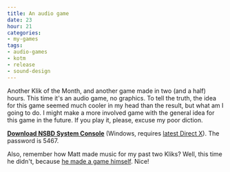```yaml
---
title: An audio game
date: 23
hour: 21
categories:
- my-games
tags:
- audio-games
- kotm
- release
- sound-design
---
```


Another Klik of the Month, and another game made in two (and a half) hours. This time it's an audio game, no graphics. To tell the truth, the idea for this game seemed much cooler in my head than the result, but what am I going to do. I might make a more involved game with the general idea for this game in the future. If you play it, please, excuse my poor diction.

[**Download NSBD System Console**](http://www.agj.cl/files/games/nsbds.zip) (Windows, requires [latest Direct X](http://www.softpedia.com/get/System/OS-Enhancements/DirectX-9.0c-Redistributable.shtml)). The password is 5467.

Also, remember how Matt made music for my past two Kliks? Well, this time he didn't, because [he made a game himself](http://www.fireandrobot.com/?p=429). Nice!

